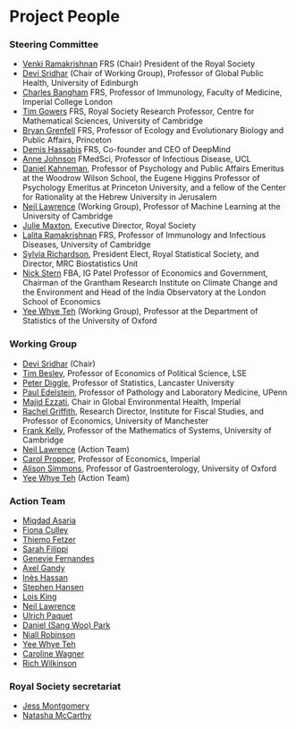# Project People

### Steering Committee 

* [Venki Ramakrishnan](./venki-ramakrishan.md) FRS (Chair) President of the Royal Society
* [Devi Sridhar](./devi-sridhar.md) (Chair of Working Group), Professor of Global Public Health, University of Edinburgh
* [Charles Bangham](./charles-bangham.md) FRS, Professor of Immunology, Faculty of Medicine, Imperial College London
* [Tim Gowers](./tim-gowers.md) FRS, Royal Society Research Professor, Centre for Mathematical Sciences, University of Cambridge
* [Bryan Grenfell](./bryan-grenfell.md) FRS, Professor of Ecology and Evolutionary Biology and Public Affairs, Princeton
* [Demis Hassabis](./demis-hassabis.md) FRS, Co-founder and CEO of DeepMind
* [Anne Johnson](./anne-johnson.md) FMedSci, Professor of Infectious Disease, UCL
* [Daniel Kahneman](./daniel-kahneman.md), Professor of Psychology and Public Affairs Emeritus at the Woodrow Wilson School, the Eugene Higgins Professor of Psychology Emeritus at Princeton University, and a fellow of the Center for Rationality at the Hebrew University in Jerusalem
* [Neil Lawrence](./neil-lawrence.md) (Working Group), Professor of Machine Learning at the University of Cambridge
* [Julie Maxton](./julie-maxton.md), Executive Director, Royal Society
* [Lalita Ramakrishnan](./lalita-ramakrishnan.md) FRS, Professor of Immunology and Infectious Diseases, University of Cambridge
* [Sylvia Richardson](./sylvia-richardson.md), President Elect, Royal Statistical Society, and Director, MRC Biostatistics Unit
* [Nick Stern](./nick-stern.md) FBA, IG Patel Professor of Economics and Government, Chairman of the Grantham Research Institute on Climate Change and the Environment and Head of the India Observatory at the London School of Economics
* [Yee Whye Teh](./yee-whye-teh.md) (Working Group), Professor at the Department of Statistics of the University of Oxford

### Working Group

* [Devi Sridhar](./devi-sridhar.md) (Chair)
* [Tim Besley](./tim-besley.md), Professor of Economics of Political Science, LSE
* [Peter Diggle](./peter-diggle.md), Professor of Statistics, Lancaster University
* [Paul Edelstein](./paul-edelstein.md), Professor of Pathology and Laboratory Medicine, UPenn
* [Majid Ezzati](./majid-ezzati.md), Chair in Global Environmental Health, Imperial
* [Rachel Griffith](./rachel-griffith.md), Research Director, Institute for Fiscal Studies, and Professor of Economics, University of Manchester
* [Frank Kelly](./frank-kelly.md), Professor of the Mathematics of Systems, University of Cambridge
* [Neil Lawrence](./neil-lawrence.md) (Action Team)
* [Carol Propper](./carol-propper.md), Professor of Economics, Imperial
* [Alison Simmons](./alison-simmons.md), Professor of Gastroenterology, University of Oxford
* [Yee Whye Teh](./yee-whye-teh.md) (Action Team)

### Action Team 

* [Miqdad Asaria](./miqdad-asaria.md)
* [Fiona Culley](./fiona-culley.md)
* [Thiemo Fetzer](./thiemo-fetzer.md)
* [Sarah Filippi](/sarah-filippi.md)
* [Genevie Fernandes](./genevie-fernandes.md)
* [Axel Gandy](./axel-gandy.md)
* [Inès Hassan](./ines-hassan.md)
* [Stephen Hansen](./stephen-hansen.md)
* [Lois King](./lois-king.md)
* [Neil Lawrence](./neil-lawrence.md)
* [Ulrich Paquet](./ulrich-paquet.md)
* [Daniel (Sang Woo) Park](./sang-woo-park.md)
* [Niall Robinson](./niall-robinson.md)
* [Yee Whye Teh](./yee-whye-teh.md)
* [Caroline Wagner](./caroline-wagner.md)
* [Rich Wilkinson](./rich-wilkinson.md)

### Royal Society secretariat

* [Jess Montgomery](./jess-montgomery.md)
* [Natasha McCarthy](./natasha-mccarthy.md)
